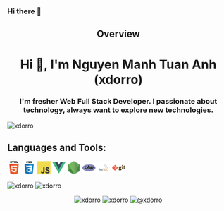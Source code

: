 ### Hi there 👋

<h2 align="center">Overview</h2>
<h1 align="center">Hi 👋, I'm Nguyen Manh Tuan Anh (xdorro)</h1>
<h3 align="center">I'm fresher Web Full Stack Developer. I passionate about technology, always want to explore new technologies.</h3>
<p align="left"><img src="https://komarev.com/ghpvc/?username=xdorro" alt="xdorro" />
<h2 align="left">Languages and Tools:</h2>
<p align="left">
 <code><img height="30" src="https://raw.githubusercontent.com/github/explore/80688e429a7d4ef2fca1e82350fe8e3517d3494d/topics/html/html.png"></code>
<code><img height="30" src="https://raw.githubusercontent.com/github/explore/80688e429a7d4ef2fca1e82350fe8e3517d3494d/topics/css/css.png"></code>
<code><img height="30" src="https://raw.githubusercontent.com/github/explore/80688e429a7d4ef2fca1e82350fe8e3517d3494d/topics/javascript/javascript.png"></code>
 <code><img height="30" src="https://raw.githubusercontent.com/github/explore/80688e429a7d4ef2fca1e82350fe8e3517d3494d/topics/vue/vue.png"></code>
<!-- <code><img height="30" src="https://raw.githubusercontent.com/github/explore/80688e429a7d4ef2fca1e82350fe8e3517d3494d/topics/react/react.png"></code> -->
<code><img height="30" src="https://raw.githubusercontent.com/github/explore/80688e429a7d4ef2fca1e82350fe8e3517d3494d/topics/nodejs/nodejs.png"></code>
 <!-- <code><img height="30" src="https://raw.githubusercontent.com/github/explore/80688e429a7d4ef2fca1e82350fe8e3517d3494d/topics/mongodb/mongodb.png"></code> -->
 <code><img height="30" src="https://raw.githubusercontent.com/github/explore/ccc16358ac4530c6a69b1b80c7223cd2744dea83/topics/php/php.png"></code>
 <code><img height="30" src="https://raw.githubusercontent.com/github/explore/80688e429a7d4ef2fca1e82350fe8e3517d3494d/topics/mysql/mysql.png"></code>
 <!-- <code><img height="30" src="https://raw.githubusercontent.com/github/explore/80688e429a7d4ef2fca1e82350fe8e3517d3494d/topics/docker/docker.png"></code> -->
 <!-- <code><img height="30" src="https://raw.githubusercontent.com/github/explore/80688e429a7d4ef2fca1e82350fe8e3517d3494d/topics/firebase/firebase.png"></code> -->
 <code><img height="30" src="https://raw.githubusercontent.com/github/explore/80688e429a7d4ef2fca1e82350fe8e3517d3494d/topics/git/git.png"></code>
 <!-- <code><img height="30" src="https://raw.githubusercontent.com/github/explore/80688e429a7d4ef2fca1e82350fe8e3517d3494d/topics/linux/linux.png"></code> -->

<p align="left">
<img src="https://github-readme-stats.vercel.app/api?username=xdorro&show_icons=true&theme=dracula&count_private=true" alt="xdorro" />
<img src="https://github-readme-stats.vercel.app/api/top-langs/?username=xdorro&layout=compact&theme=dracula" alt="xdorro" /> 
</p>

<p align="center">
<a href="https://www.linkedin.com/in/nguyenmanhtuananh/" target="blank"><img align="center" src="https://cdn.jsdelivr.net/npm/simple-icons@3.0.1/icons/linkedin.svg" alt="xdorro" height="20" width="20" /></a>
<a href="https://facebook.com/xdorro" target="blank"><img align="center" src="https://cdn.jsdelivr.net/npm/simple-icons@3.0.1/icons/facebook.svg" alt="xdorro" height="20" width="20" /></a>
<a href="https://medium.com/@xdorro" target="blank"><img align="center" src="https://cdn.jsdelivr.net/npm/simple-icons@3.0.1/icons/medium.svg" alt="@xdorro" height="20" width="20" /></a>
</p>
